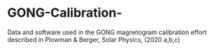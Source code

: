 # GONG-Calibration-
Data and software used in the GONG magnetogram calibration effort described in Plowman &amp; Berger, Solar Physics, (2020 a,b,c)
